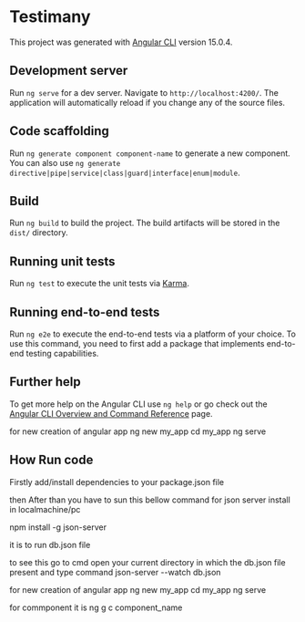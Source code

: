 # Testimany

This project was generated with [Angular CLI](https://github.com/angular/angular-cli) version 15.0.4.

## Development server

Run `ng serve` for a dev server. Navigate to `http://localhost:4200/`. The application will automatically reload if you change any of the source files.

## Code scaffolding

Run `ng generate component component-name` to generate a new component. You can also use `ng generate directive|pipe|service|class|guard|interface|enum|module`.

## Build

Run `ng build` to build the project. The build artifacts will be stored in the `dist/` directory.

## Running unit tests

Run `ng test` to execute the unit tests via [Karma](https://karma-runner.github.io).

## Running end-to-end tests

Run `ng e2e` to execute the end-to-end tests via a platform of your choice. To use this command, you need to first add a package that implements end-to-end testing capabilities.

## Further help

To get more help on the Angular CLI use `ng help` or go check out the [Angular CLI Overview and Command Reference](https://angular.io/cli) page.




for new creation of angular app 
ng new my_app
cd my_app
ng serve
## How Run code
Firstly add/install dependencies to your package.json file 

then After than you have to sun this bellow command for json server install in localmachine/pc

npm install -g json-server

it is to run db.json file

to see this go to cmd open your current directory in which the db.json file present 
and type command json-server --watch db.json


for new creation of angular app 
ng new my_app
cd my_app
ng serve

for commponent it is
ng g c component_name

